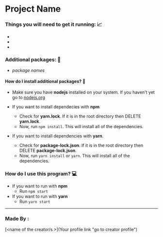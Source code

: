 # Project Name

<!---
Q What is this project?
Q How will this help others with completing the task?
Q What were the steps before using this automation and what are the steps after?
--->


### Things you will need to get it running: 📈 
-
-
-


### Additional packages: 📝
<!---Only add the names of packages  which have to be installed externally!--->
- _package names_

#### How do I install additional packages? 🤨

- Make sure you have **nodejs** installed on your system. If you haven't yet go to [nodejs.org](https://nodejs.org "go to nodejs.org")

- If you want to install dependecies with **npm**
    - Check for **yarn.lock**. If it is in the root directory then DELETE **yarn.lock**.
    - Now, run `npm install`. This will install all of the dependencies.

- If you want to install dependencies with **yarn**.
    - Check for **package-lock.json**. If it is in the root directory then DELETE **package-lock.json**.
    - Now, run `yarn install` or `yarn`. This will install all of the dependencies.


### How do I use this program? 💻
-  If you want to run with **npm**
    - Run `npm start`
- If you want to run with **yarn**
    - Run `yarn start`

---

### Made By :
[<name of the creator/s >](Your profile link "go to creator profile")
